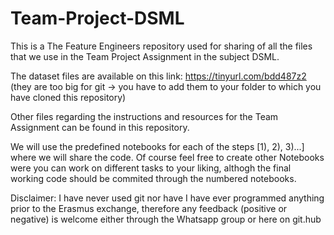 # Team-Project-DSML
This is a The Feature Engineers repository used for sharing of all the files that we use in the Team Project Assignment in the subject DSML. 

The dataset files are available on this link: https://tinyurl.com/bdd487z2 (they are too big for git -> you have to add them to your folder to which you have cloned this repository)

Other files regarding the instructions and resources for the Team Assignment can be found in this repository.

We will use the predefined notebooks for each of the steps [1), 2), 3)...] where we will share the code. Of course feel free to create other Notebooks were you can work on different tasks to your liking, althogh the final working code should be commited through the numbered notebooks.

Disclaimer: I have never used git nor have I have ever programmed anything prior to the Erasmus exchange, therefore any feedback (positive or negative) is welcome either through the Whatsapp group or here on git.hub 
